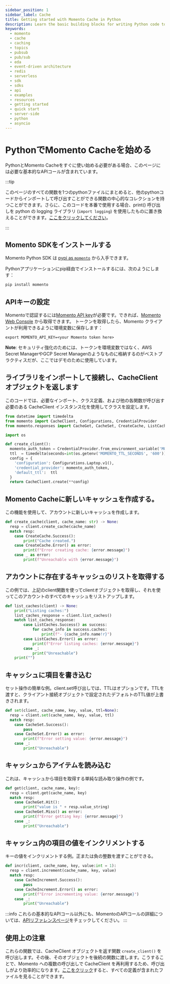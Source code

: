 ```yaml
---
sidebar_position: 1
sidebar_label: Cache
title: Getting started with Momento Cache in Python
description: Learn the basic building blocks for writing Python code to interact with Momento Cache.
keywords:
  - momento
  - cache
  - caching
  - topics
  - pubsub
  - pub/sub
  - eda
  - event-driven architecture
  - redis
  - serverless
  - sdk
  - sdks
  - api
  - examples
  - resources
  - getting started
  - quick start
  - server-side
  - python
  - asyncio
---
```


# PythonでMomento Cacheを始める

PythonとMomento Cacheをすぐに使い始める必要がある場合、このページには必要な基本的なAPIコールが含まれています。

:::tip

このページのすべての関数を1つのpythonファイルにまとめると、他のpythonコードからインポートして呼び出すことができる関数の中心的なコレクションを持つことができます。さらに、このコードを本番で使用する場合、print() 呼び出しを python の logging ライブラリ (`import logging`) を使用したものに置き換えることができます。[ここをクリックしてください](@site/static/code/cheat-sheets/MomentoBasics.py)。

:::

## Momento SDKをインストールする

Momento Python SDK は [pypi as `momento`](https://pypi.org/project/momento/) から入手できます。

Pythonアプリケーションにpip経由でインストールするには、次のようにします：

```bash
pip install momento
```

## APIキーの設定

Momentoで認証するには[Momento API key](/cache/develop/authentication/api-keys)が必要です。できれば、[Momento Web Console](https://console.gomomento.com/caches) から取得できます。
トークンを取得したら、Momento クライアントが利用できるように環境変数に保存します：

```
export MOMENTO_API_KEY=<your Momento token here>
```

**Note**: セキュリティ強化のためには、トークンを環境変数ではなく、AWS Secret ManagerやGCP Secret Managerのようなものに格納するのがベストプラクティスだが、ここではデモのために使用しています。

## ライブラリをインポートして接続し、CacheClient オブジェクトを返します

このコードでは、必要なインポート、クラス定義、および他の各関数が呼び出す必要のある CacheClient インスタンス化を使用してクラスを設定します。

```python
from datetime import timedelta
from momento import CacheClient, Configurations, CredentialProvider
from momento.responses import CacheGet, CacheSet, CreateCache, ListCaches, CacheIncrement

import os

def create_client():
  momento_auth_token = CredentialProvider.from_environment_variable('MOMENTO_API_KEY')
  ttl  = timedelta(seconds=int(os.getenv('MOMENTO_TTL_SECONDS', '600')))
  config = {
    'configuration': Configurations.Laptop.v1(),
    'credential_provider': momento_auth_token,
    'default_ttl':  ttl
  }
  return CacheClient.create(**config)
```

## Momento Cacheに新しいキャッシュを作成する。
この機能を使用して、アカウントに新しいキャッシュを作成します。
```python
def create_cache(client, cache_name: str) -> None:
  resp = client.create_cache(cache_name)
  match resp:
    case CreateCache.Success():
        print("Cache created.")
    case CreateCache.Error() as error:
        print(f"Error creating cache: {error.message}")
    case _ as error:
        print(f"Unreachable with {error.message}")
```

## アカウントに存在するキャッシュのリストを取得する
この例では、上記のclient関数を使ってclientオブジェクトを取得し、それを使ってこのアカウントのすべてのキャッシュをリストアップします。
```python
def list_caches(client) -> None:
    print("Listing caches:")
    list_caches_response = client.list_caches()
    match list_caches_response:
        case ListCaches.Success() as success:
            for cache_info in success.caches:
                print(f"- {cache_info.name!r}")
        case ListCaches.Error() as error:
            print(f"Error listing caches: {error.message}")
        case _:
            print("Unreachable")
    print("")
```
## キャッシュに項目を書き込む
セット操作の簡単な例。client.set呼び出しでは、TTLはオプションです。TTLを渡すと、クライアント接続オブジェクトで設定されたデフォルトのTTL値が上書きされます。
```python
def set(client, cache_name, key, value, ttl=None):
  resp = client.set(cache_name, key, value, ttl)
  match resp:
    case CacheSet.Success():
        pass
    case CacheSet.Error() as error:
        print(f"Error setting value: {error.message}")
    case _:
        print("Unreachable")
```

## キャッシュからアイテムを読み込む
これは、キャッシュから項目を取得する単純な読み取り操作の例です。
```python
def get(client, cache_name, key):
  resp = client.get(cache_name, key)
  match resp:
    case CacheGet.Hit():
        print("value is " + resp.value_string)
    case CacheGet.Miss() as error:
        print(f"Error getting key: {error.message}")
    case _:
        print("Unreachable")
```

## キャッシュ内の項目の値をインクリメントする
キーの値をインクリメントする例。正または負の整数を渡すことができる。
```python
def incr(client, cache_name, key, value:int = 1):
  resp = client.increment(cache_name, key, value)
  match resp:
    case CacheIncrement.Success():
        pass
    case CacheIncrement.Error() as error:
        print(f"Error incrementing value: {error.message}")
    case _:
        print("Unreachable")
```

:::info
これらの基本的なAPIコール以外にも、MomentoのAPIコールの詳細については、[APIリファレンスページ](/cache/develop/api-reference/index.mdx)をチェックしてください。
:::

## 使用上の注意
これらの関数では、CacheClient オブジェクトを返す関数 `create_client()` を呼び出します。その後、そのオブジェクトを後続の関数に渡します。こうすることで、Momento への複数の呼び出しで CacheClient を再利用するため、呼び出しがより効率的になります。[ここをクリック](@site/static/code/cheat-sheets/MomentoBasics.py)すると、すべての定義が含まれたファイルを見ることができます。
